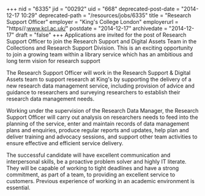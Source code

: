 +++
nid = "6335"
jid = "00292"
uid = "668"
deprecated-post-date = "2014-12-17 10:29"
deprecated-path = "/resources/jobs/6335"
title = "Research Support Officer"
employer = "King's College London"
employerurl = "https//:www.kcl.ac.uk/"
postdate = "2014-12-17"
archivedate = "2014-12-17"
draft = "false"
+++
Applications are invited for the post of Research Support Officer to
join the Research Support and Digital Assets Team in the Collections and
Research Support Division. This is an exciting opportunity to join a
growing team within a library service which has an ambitious and long
term vision for research support

The Research Support Officer will work in the Research Support & Digital
Assets team to support research at King's by supporting the delivery of
a new research data management service, including provision of advice
and guidance to researchers and surveying researchers to establish their
research data management needs.

Working under the supervision of the Research Data Manager, the Research
Support Officer will carry out analysis on researchers needs to feed
into the planning of the service, enter and maintain records of data
management plans and enquiries, produce regular reports and updates,
help plan and deliver training and advocacy sessions, and support other
team activities to ensure effective and efficient service delivery.
  
The successful candidate will have excellent communication and
interpersonal skills, be a proactive problem solver and highly IT
literate. They will be capable of working to tight deadlines and have a
strong commitment, as part of a team, to providing an excellent service
to customers. Previous experience of working in an academic environment
is essential.
